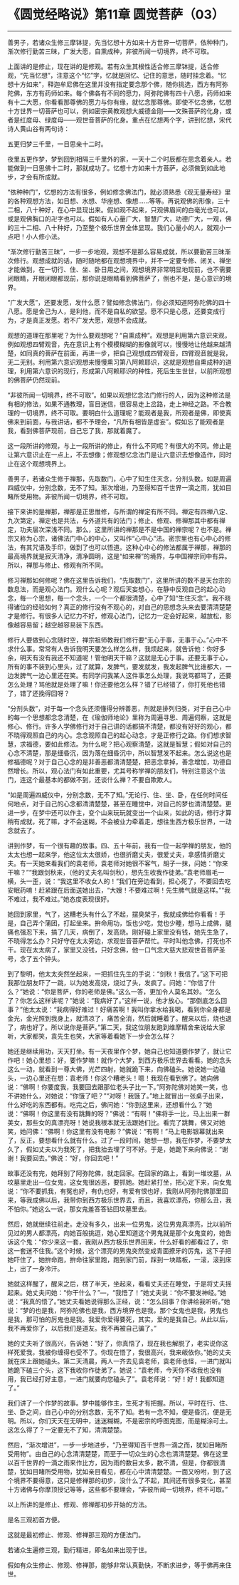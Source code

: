# 《圆觉经略说》第11章 圆觉菩萨（03）

------

善男子，若诸众生修三摩钵提，先当忆想十方如来十方世界一切菩萨，依种种门，渐次修行勤苦三昧，广发大愿，自熏成种，非彼所闻一切境界，终不可取。

上面讲的是修止，现在讲的是修观。若有众生其根性适合修三摩钵提，适合修观，“先当忆想”，注意这个“忆”字，忆就是回忆、记住的意思，随时挂念着。“忆想十方如来”，释迦牟尼佛在这里并没有指定要念那个佛，随你挑选，西方有阿弥陀佛，东方有药师如来。每个佛各有不同的愿力，阿弥陀佛有四十八愿，药师如来有十二大愿，你看看那尊佛的愿力与你有缘，就忆念那尊佛。即使不忆念佛，忆想十方世界一切菩萨也可以，例如密宗黄教观想大威德金刚——文殊菩萨的化身，或者是红度母、绿度母——观世音菩萨的化身。重点在忆想两个字，讲到忆想，宋代诗人黄山谷有两句诗：

五更归梦三千里，一日思亲十二时。

夜里五更作梦，梦到回到相隔三千里外的家，一天十二个时辰都在思念着亲人。若能做到一日思佛十二时，那就成功了。忆想十方如来十方菩萨，必须做到如此地步，才会有所成就。

“依种种门”，忆想的方法有很多，例如修念佛法门，就必须熟悉《观无量寿经》里的各种观想方法，如日想、水想、华座想、像想......等等。再说观佛的形像，三十二相，八十种好，在心中显现出来。假如观不起来，只观佛眉间的白毫光也可以，或是观佛胸口的卍字也可以。假如有人心量广大，智慧广大，功德广大，一观，佛的三十二相、八十种好，乃至整个极乐世界全体显现。我们心量小的人，就观小一点吧！小人修小法。

“渐次修行勤苦三昧”，一步一步地观，观想不是那么容易成就，所以要勤苦三昧渐次修行。观想成就的话，随时随地都在观想境界中，并不一定要专修、闭关、禅坐才能做到，在一切行、住、坐、卧日用之间，观想境界非常明显地现前，也不需要闭眼睛，开眼闭眼都现前，那你说是眼睛看到佛菩萨了，倒也不是，是心意识的境界。

“广发大愿”，还要发愿，发什么愿？譬如修念佛法门，你必须知道阿弥陀佛的四十八愿。愿是舍己为人，是利他，而不是自私的欲望。愿不只是心愿，还要变成行为，才是真正发愿。若不广发大愿，观想不会成就。

观想的道理在那里呢？为什么要观想呢？“自熏成种”。观想是利用第六意识来观，例如观想四臂观音，先在意识上有个模模糊糊的影像就可以，慢慢地让他越来越清楚，如同真的菩萨在前面，再进一步，把自己观想成四臂观音，四臂观音就是我，无二无别。利用第六意识观想来慢慢熏习第八阿赖耶识，这就是观想自熏成种的道理，利用第六意识的现行，形成第八阿赖耶识的种性，死后生生世世，以前所观想的佛菩萨仍然现前。

“非彼所闻一切境界，终不可取”。如果以观想忆念法门修行的人，因为这种修法是有相的修法，如果不通教理，盲目迷信，很容易走上岔路，走上神经之路。不合教理的一切境界，终不可取。要明白什么道理呢？能观者是我，所观者是佛，即使真佛来到前面，与我讲话，都不予理会，“凡所有相皆是虚妄”。假如忘了能观者是我，看到佛菩萨现前，自己忘了我，那就着魔了。

这一段所讲的修观，与上一段所讲的修止，有什么不同呢？有很大的不同。修止是让第六意识止在一点上，不去想像；修观想忆念法门是让六意识去想像造作，同时止在这个观想境界上。

善男子，若诸众生修于禅那，先取数门，心中了知生住灭念，分剂头数。如是周遍四威仪中，分别念数，无不了知。渐次增进，乃至得知百千世界一滴之雨，犹如目睹所受用物。非彼所闻一切境界，终不可取。

接下来讲的是禅那，禅那是正思惟修，与所谓的禅定有所不同。禅定有四禅八定、九次第定，禅定也是共法，与外道共有的法门；修止、修观、修禅那其中都有禅定，功夫层次深浅不同。那么，这里所讲的禅那是不是中国的禅宗呢？也不是。禅宗又称为心宗，诸佛法门中心的中心，又叫作“心中心”法。密宗里也有心中心的修法，有其咒语及手印，做到了也可以悟道。这种心中心的修法都属于禅那，禅那的最高境界就是寂灭清净，清净圆明，这是“如来禅”的境界，与中国禅宗同中有异。所以，禅那与修止、修观有所不同。

修习禅那如何修呢？佛在这里告诉我们，“先取数门”，这里所讲的数不是天台宗的数息法，而是观心法门。观什么心呢？观后天妄想心，在静中反观自己的起心动念，每一个思想，每一个念头，一个一个都很清楚，心中了知“生住灭念”。我不晓得诸位的经验如何？真正的修行没有不观心的，对自己的思想念头来去要清清楚楚才是修行。有很多人记忆力不好，修观心法门，记忆力一定会好起来，越放松，影像越容易留；越空越容易装下东西。

修行人要做到心念随时空，禅宗祖师教我们修行要“无心于事，无事于心。”心中不求什么事。常常有人告诉我明天要怎么样怎么样，我烦起来，就告诉他：你好多余，明天有没有我还不知道呢！管他明天干嘛？这就是无心于事。还要无事于心，所有的事不装到心里头，过了就算，发脾气，要发就发，我发起脾气比谁都大，一边发脾气一边心里还在笑。有同学问我某人这件事怎么处理，我说骂都骂了，还要怎么处理？骂他就是处理了嘛！你还要他怎么样？错了已经错了，你打死他也错了，错了还挽得回呀？

“分剂头数”，对于每一个念头还须懂得分辨善恶，剂就是排列归类，对于自己心中的每一个思想都念念清楚，在《瑜伽师地论》里称为周遍寻思、周遍伺察，这就是修心、修行。许多人学佛修行对于自己讲的话都搞不清楚，都没有好好的观心，都不晓得观照自己的内心。念念观照自己的起心动念，才是正修行之路。你们想求智慧，求福德，要如此修法。为什么呢？把心观察清楚，这就是智慧；假如对自己的心念不清楚，那是细昏沉，因为落在细昏沉中，所以智慧发不起来。怎么说这也是修福德呢？对于自己心念的是非善恶都清清楚楚，把恶念拿掉，善念增加，功德自然增长。所以，观心法门有如此重要，尤其号称学禅的朋友们，特别注意这个法门，连这个最基本的都做不到，还谈什么禅？不要自欺欺人。

“如是周遍四威仪中，分别念数，无不了知。”无论行、住、坐、卧，在任何时间任何地点，对于自己的心念都清清楚楚，甚至在睡觉中，对自己的梦也清清楚楚。更进一步，在梦中还可以作主，变个山来玩玩就变出一个山来，如此的话，修行才算稍有成就，死了嘛，才不会迷糊，不会被业力牵着走，想往生西方极乐世界，一动念就去了。

讲到作梦，有一个很有趣的故事。四、五十年前，我有一位一起学禅的朋友，他的太太也想一起来学，他这位太太很娇，也很折磨丈夫，很爱丈夫，拿感情折磨丈夫。有一天她来看我们的袁老师，袁老师对她很不客气，胡子一抹，问她：“你来干嘛？”“我跟剑秋来，（他的丈夫名叫剑秋），想先生收我作徒弟。”袁老师眉毛一横，头一歪，说：“我这里不收女人的！”我们在旁边看到，担心死了，不要回去吃安眠药唷！赶紧跟在后面送她出去，“大嫂！不要难过啊！先生脾气就是这样。”“我不难过，我不难过。”她态度表现很好。

她回到家里，气了，这糟老头有什么了不起，摆臭架子，我就成佛给你看看！于是，自己弄个蒲团，打起坐来。拚命用功，饭也少吃，觉也少睡，想马上成佛，腿痛也强忍下来，搞了几天，病倒了，发高烧。刚好碰上家里没有钱，她先生急了，不晓得怎么办？只好守在太太旁边，求观世音菩萨帮忙。平时叫他念佛，打死也不干。现在太太病了，家里又没钱，只好念佛，他一口气念大慈大悲观世音菩萨圣号，念了五个钟头。

到了黎明，他太太突然坐起来，一把抓住先生的手说：“剑秋！我信了。”这下可把我那位朋友吓了一跳，以为她发高烧，烧过了头，发疯了。问她：“你信了什么？”她说：“你是菩萨，你的老师是佛。”这么一答，更加令人莫名其妙。“怎么了？你怎么这样讲呢？”她说：“我病好了。”这样一说，他才放心。“那倒底怎么回事？”他太太说：“我病得好难过！好痛苦啊！我叫你拿水给我喝，看到你全身都是金光，金光照到我身上，就清凉了，痛苦全消，然后就睡着了。醒来以后，烧也退了，病也好了。所以说你是菩萨。”第二天，我这位朋友跑到维摩精舍来说给大家听，大家都笑，袁先生也笑，大家等着看她下一步会怎么样？

她还是继续用功，天天打坐。有一天夜里作个梦，她自己也知道要作梦了，就让它作吧！她心里想：好，要作梦嘛！就作个大梦，到西方极乐世界去看看。她的念头这么一动，就看到一尊大佛，光芒四射，她就跪下来，向佛磕头。她说她一边磕头，一边心里还在想：袁老师！你这个糟老头！嗯！我现在看到佛了。她向佛说：“佛啊！你要度我，我要回去跟那位老头子比一下。”阿弥陀佛对她笑一笑，也不讲她什么，对她说：“你饿了吧？”“对呀！我饿了。”地上就冒出一张桌子出来，什么好吃的东西都有。吃完之后，佛问她：“你到这里来，还想看什么？”她说：“佛啊！你这里有没有跳舞的呀？”佛说：“有啊！”佛将手一比，马上出来一群美女，那些女的真漂亮呀！她说我根本就无法跟她们比。看完了跳舞，佛又对她笑，她问佛：“佛啊！你这里有没有电影？”佛说：“有啊！”马上电影银幕就出来了，反正，要想看什么就有什么。过了一段时间，她想一想，我在作梦，不要梦太久了，假如丈夫以为我死了，把我抬去埋了可不好。于是，她跪下来向佛说：“谢谢！我要回去。”佛说：“好，你回去吧！”

故事还没有完，她拜别了阿弥陀佛，就走回家。在回家的路上，看到一堆坟墓，从坟墓里走出一位女鬼，这女鬼很凶恶，要抓她。她赶紧打坐，把心定下来，向女鬼说：“你不要抓我，有冤也好，有仇也好，有爱有恨也好，我刚从阿弥陀佛那里回来，等我成佛以后，我带你到西方极乐世界去，而且，我喜欢漂亮，你那么丑，我不怕你。”她这么一说，那女鬼羞答答钻回坟墓里去。

然后，她就继续往前走。走没有多久，出来一位男鬼，这位男鬼真漂亮，比以前所见过的男人都漂亮，向她百般挑逗，她心里知道这个男鬼就是那个女鬼变的，她告诉这个鬼：“你少来这一套，我刚从西方极乐世界回来，什么好看的都看过了，你这一套迷不住我。”这个时候，这个漂亮的男鬼突然变成青面撩牙的厉鬼，这下子把她吓住了，她拚命跑，拚命往家里跑，跑到家门前，踩到一块踏板，一滚，滚到床上，出了一身冷汗。

她就这样醒了，醒来之后，楞了半天，坐起来，看看丈夫还在睡觉，于是将丈夫摇起来。她丈夫问她：“你干什么？”—，“我悟了！”她丈夫说：“你不要发神经。”她说：“我真的悟了。”她丈夫看她说得那么正经，说：“怎么回事？你讲给我听听。”她说：“梦的也是我，阿弥陀佛也是我，西方境界也是我，那个女鬼也是我，男鬼也是我，那可怕的厉鬼也是我。我爱你爱得要死，其实，爱的是我自己。从此以后，我不再爱你了，以后我们是道友。我不再被自己骗了。”

她的丈夫听了很高兴，告诉她：“好了，你真悟了，现在我也解脱了，老实说你这样死爱我，我被你缠得也受不了。你现在悟了，我很高兴，我来皈依你。”她的丈夫就在床上跟她磕头。第二天清晨，两人一齐去见袁老师，袁老师也怪，一进门就叫她跪下磕三个头，这下我收你作徒弟了。她说：“袁老师，今天你不收我也没有用，我已经打好主意，一进门就要向您磕头了”。袁老师说：“好！好！我都知道了。”

我们讲了一个作梦的故事。梦中能够作主，生死才有把握。所以，平时在行、住、坐、卧之间，自己心中的分别念数，无不了知。若有一念不知，便是昏沉，便是无明。所以，你们天天在无明中，迷迷糊糊，不是密宗的呼图克图，而是糊涂可土。这怎么得了？一定要无不了知，清清楚楚。

然后，“渐次增进”，一步一步地进步，“乃至得知百千世界一滴之而，犹如目睹所受用物”。由自己的心念清清楚楚，而至于一切众生的心念也清清楚楚。佛在这里以百千世界的一滴之雨来作比方，因为雨的数目太多，数不清，但是，你都很清楚，犹如目睹所受用物，犹如亲目看见，都在心中清清楚楚。一面又吩咐，到了这个境界不要得意，这只是修禅那的初步，没什么了不起，其间还有很多变化，甚至十方诸佛与你摩顶授记等等，这些都不要理会，“非彼所闻一切境界，终不可取。”

以上所讲的是修止、修观、修禅那初步开始的方法。

是名三观初首方便。

这就是最初修止、修观、修禅那三观的方便法门。

若诸众生遍修三观，勤行精进，即名如来出现于世。

假如有众生修止、修观、修禅那，能够非常认真勤快，不断求进步，等于佛再来住世。

